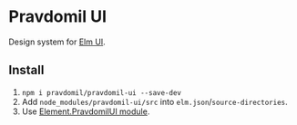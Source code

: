 # Pravdomil UI

Design system for [Elm UI](https://github.com/mdgriffith/elm-ui).

## Install

1. `npm i pravdomil/pravdomil-ui --save-dev`
1. Add `node_modules/pravdomil-ui/src` into `elm.json`/`source-directories`.
1. Use [Element.PravdomilUI module](src/Element/PravdomilUI.elm).
